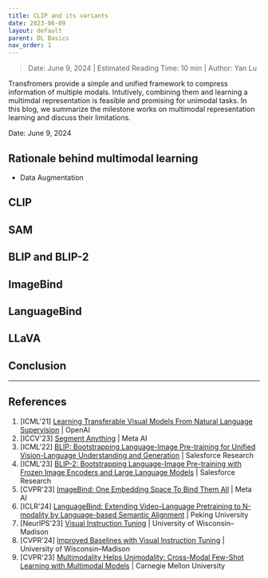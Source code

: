 ```yaml
---
title: CLIP and its variants
date: 2023-06-09
layout: default
parent: DL Basics
nav_order: 1
---
```

> Date: June 9, 2024 | Estimated Reading Time: 10 min | Author: Yan Lu

Transfromers provide a simple and unified framework to compress information of multiple modals. Intutively, combining them and learning a multimdal representation is feasible and promising for unimodal tasks. In this blog, we summarize the milestone works on multimodal representation learning and discuss their limitations.

Date: June 9, 2024

## Rationale behind multimodal learning
- Data Augmentation

## CLIP

## SAM

## BLIP and BLIP-2

## ImageBind

## LanguageBind

## LLaVA

## Conclusion

----
## References
1. [ICML'21] [Learning Transferable Visual Models From Natural Language Supervision](http://proceedings.mlr.press/v139/radford21a) | OpenAI 
2. [ICCV'23] [Segment Anything](https://arxiv.org/abs/2304.02643) | Meta AI
3. [ICML'22] [BLIP: Bootstrapping Language-Image Pre-training for Unified Vision-Language Understanding and Generation](https://arxiv.org/abs/2201.12086) | Salesforce Research
4. [ICML'23] [BLIP-2: Bootstrapping Language-Image Pre-training with Frozen Image Encoders and Large Language Models](https://arxiv.org/abs/2301.12597) | Salesforce Research
5. [CVPR'23] [ImageBind: One Embedding Space To Bind Them All](https://arxiv.org/abs/2305.05665) | Meta AI
6. [ICLR'24] [LanguageBind: Extending Video-Language Pretraining to N-modality by Language-based Semantic Alignment](https://github.com/PKU-YuanGroup/LanguageBind) | Peking University
7. [NeurIPS'23] [Visual Instruction Tuning](https://llava-vl.github.io/) | University of Wisconsin–Madison
8. [CVPR'24] [Improved Baselines with Visual Instruction Tuning](https://arxiv.org/abs/2310.03744) | University of Wisconsin–Madison
9. [CVPR'23] [Multimodality Helps Unimodality:
Cross-Modal Few-Shot Learning with Multimodal Models](https://linzhiqiu.github.io/papers/cross_modal/) | Carnegie Mellon University